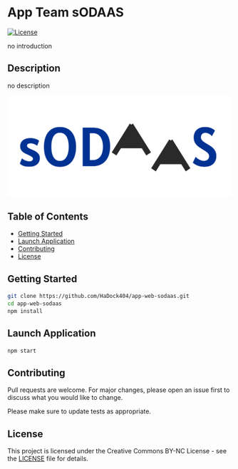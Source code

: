 # App Team sODAAS

[![License](https://img.shields.io/badge/license-CC--BY--NC-orange)](LICENSE)


no introduction  

## Description  

no description  

![Example](./documentation/Image1.png)

## Table of Contents

- [Getting Started](#Getting-Started)
- [Launch Application](#Launch-Application)
- [Contributing](#Contributing)
- [License](#License)  

## Getting Started    

```bash
git clone https://github.com/HaDock404/app-web-sodaas.git
cd app-web-sodaas
npm install
```  

## Launch Application    

```bash
npm start
```  

## Contributing

Pull requests are welcome. For major changes, please open an issue first
to discuss what you would like to change.

Please make sure to update tests as appropriate.

## License  

This project is licensed under the Creative Commons BY-NC License - see the [LICENSE](./LICENSE) file for details.